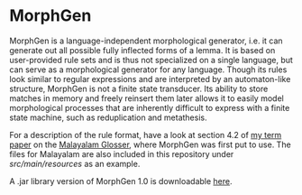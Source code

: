 # MorphGen

MorphGen is a language-independent morphological generator, i.e. it can generate out all possible fully inflected forms of a lemma. It is based on user-provided rule sets and is thus not specialized on a single language, but can serve as a morphological generator for any language. Though its rules look similar to regular expressions and are interpreted by an automaton-like structure, MorphGen is not a finite state transducer. Its ability to store matches in memory and freely reinsert them later allows it to easily model morphological processes that are inherently difficult to express with a finite state machine, such as reduplication and metathesis.

For a description of the rule format, have a look at section 4.2 of [my term paper](https://github.com/tdaneyko/malayalam-glosser/blob/master/paper/ismla.pdf) on the [Malayalam Glosser](https://github.com/tdaneyko/malayalam-glosser), where MorphGen was first put to use. The files for Malayalam are also included in this repository under _src/main/resources_ as an example.

A .jar library version of MorphGen 1.0 is downloadable [here](https://github.com/tdaneyko/morphgen/releases/download/1.0/morphgen.jar).
